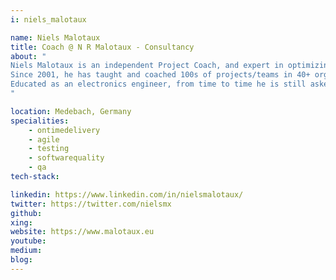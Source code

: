 ```yaml
---
i: niels_malotaux

name: Niels Malotaux
title: Coach @ N R Malotaux - Consultancy
about: "
Niels Malotaux is an independent Project Coach, and expert in optimizing team performance. He has some 40 years of experience in designing electronic systems, at Delft University, in the Dutch Army, at Philips Electronics, and 18 years leading his own systems design company. Since 1998 he has devoted his expertise to helping projects to deliver 'Quality on Time': delivering the right results at the right time. 
Since 2001, he has taught and coached 100s of projects/teams in 40+ organizations in the Netherlands, Belgium, China, Germany, India, Ireland, Israel, Japan, Romania, South Africa, the UK, and the US, in fields like electronics, software, space, road, rail, telecom, building automation, parking systems, which led to a wealth of experience in which approaches work better, and which work less in real practice.
Educated as an electronics engineer, from time to time he is still asked to develop embedded products (HW/FW). Focus on Zero Defects deliveries.
"

location: Medebach, Germany
specialities:
    - ontimedelivery
    - agile
    - testing
    - softwarequality
    - qa
tech-stack: 

linkedin: https://www.linkedin.com/in/nielsmalotaux/
twitter: https://twitter.com/nielsmx
github: 
xing: 
website: https://www.malotaux.eu
youtube: 
medium: 
blog: 
---
```


